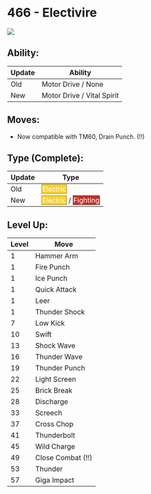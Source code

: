 # 466 - Electivire
![][466]

## Ability:

Update | Ability
---    | ---
Old    | Motor Drive / None
New    | Motor Drive / Vital Spirit

## Moves:

 - Now compatible with TM60, Drain Punch. (!!)

## Type (Complete):

Update | Type
---    | ---
Old    | <span style="color:white; background:#F8D030; border: 1px solid #A1871F">Electric</span>
New    | <span style="color:white; background:#F8D030; border: 1px solid #A1871F">Electric</span> / <span style="color:white; background:#C03028; border: 1px solid #7D1F1A">Fighting</span>

## Level Up:

Level | Move
---   | ---
  1   | Hammer Arm
  1   | Fire Punch
  1   | Ice Punch
  1   | Quick Attack
  1   | Leer
  1   | Thunder Shock
  7   | Low Kick
 10   | Swift
 13   | Shock Wave
 16   | Thunder Wave
 19   | Thunder Punch
 22   | Light Screen
 25   | Brick Break
 28   | Discharge
 33   | Screech
 37   | Cross Chop
 41   | Thunderbolt
 45   | Wild Charge
 49   | Close Combat (!!)
 53   | Thunder
 57   | Giga Impact



[466]: /img/pokemon/466.png
